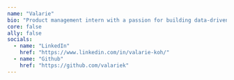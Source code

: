 ```yaml
---
name: "Valarie"
bio: "Product management intern with a passion for building data-driven, user-centric products that blend analytical insights with creative problem-solving! Passionate in mentoring and volunteering :) "
core: false
ally: false
socials:
  - name: "LinkedIn"
    href: "https://www.linkedin.com/in/valarie-koh/"
  - name: "Github"
    href: "https://github.com/valariek"
---
```

